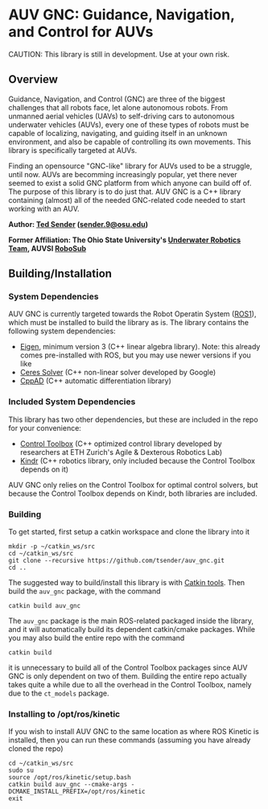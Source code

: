 AUV GNC: Guidance, Navigation, and Control for AUVs
===============================================================
CAUTION: This library is still in development. Use at your own risk.

## Overview
Guidance, Navigation, and Control (GNC) are three of the biggest challenges that all robots face, let alone autonomous robots. From unmanned aerial vehicles (UAVs) to self-driving cars to autonomous underwater vehicles (AUVs), every one of these types of robots must be capable of localizing, navigating, and guiding itself in an unknown environment, and also be capable of controlling its own movements. This library is specifically targeted at AUVs.

Finding an opensource "GNC-like" library for AUVs used to be a struggle, until now. AUVs are becomming increasingly popular, yet there never seemed to exist a solid GNC platform from which anyone can build off of. The purpose of this library is to do just that. AUV GNC is a C++ library containing (almost) all of the needed GNC-related code needed to start working with an AUV.

**Author: [Ted Sender](https://github.com/tsender) (sender.9@osu.edu)**

**Former Affiliation: The Ohio State University's [Underwater Robotics Team](https://uwrt.engineering.osu.edu/), AUVSI [RoboSub](https://www.robonation.org/competition/robosub)**

## Building/Installation
### System Dependencies
AUV GNC is currently targeted towards the Robot Operatin System ([ROS1](https://www.ros.org/)), which must be installed to build the library as is. The library contains the following system dependencies:
* [Eigen](https://eigen.tuxfamily.org/dox/GettingStarted.html), minimum version 3 (C++ linear algebra library). Note: this already comes pre-installed with ROS, but you may use newer versions if you like
* [Ceres Solver](http://ceres-solver.org/) (C++ non-linear solver developed by Google)
* [CppAD](https://coin-or.github.io/CppAD/doc/cppad.htm) (C++ automatic differentiation library)

### Included System Dependencies
This library has two other dependencies, but these are included in the repo for your convenience:
* [Control Toolbox](https://github.com/ethz-adrl/control-toolbox) (C++ optimized control library developed by researchers at ETH Zurich's Agile & Dexterous Robotics Lab)
* [Kindr](https://github.com/ANYbotics/kindr) (C++ robotics library, only included because the Control Toolbox depends on it)

AUV GNC only relies on the Control Toolbox for optimal control solvers, but because the Control Toolbox depends on Kindr, both libraries are included.

### Building
To get started, first setup a catkin workspace and clone the library into it

    mkdir -p ~/catkin_ws/src
    cd ~/catkin_ws/src
    git clone --recursive https://github.com/tsender/auv_gnc.git
    cd ..

The suggested way to build/install this library is with [Catkin tools](https://catkin-tools.readthedocs.io/en/latest/installing.html). Then build the `auv_gnc` package, with the command

    catkin build auv_gnc

The `auv_gnc` package is the main ROS-related packaged inside the library, and it will automatically build its dependent catkin/cmake packages. While you may also build the entire repo with the command

    catkin build
  
it is unnecessary to build all of the Control Toolbox packages since AUV GNC is only dependent on two of them. Building the entire repo actually takes quite a while due to all the overhead in the Control Toolbox, namely due to the `ct_models` package.

### Installing to /opt/ros/kinetic
If you wish to install AUV GNC to the same location as where ROS Kinetic is installed, then you can run these commands (assuming you have already cloned the repo)

    cd ~/catkin_ws/src
    sudo su
    source /opt/ros/kinetic/setup.bash
    catkin build auv_gnc --cmake-args -DCMAKE_INSTALL_PREFIX=/opt/ros/kinetic
    exit

